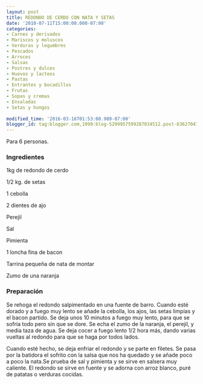 ```yaml
---
layout: post
title: REDONDO DE CERDO CON NATA Y SETAS
date: '2010-07-11T15:00:00.000-07:00'
categories:
- Carnes y derivados
- Mariscos y moluscos
- Verduras y legumbres
- Pescados
- Arroces
- Salsas
- Postres y dulces
- Huevos y lacteos
- Pastas
- Entrantes y bocadillos
- Frutas
- Sopas y cremas
- Ensaladas
- Setas y hongos
 
modified_time: '2016-03-16T01:53:00.989-07:00'
blogger_id: tag:blogger.com,1999:blog-5299957599287034512.post-6362704724175685371
---
```


Para 6 personas.

<h3>Ingredientes</h3>

1kg de redondo de cerdo

1/2 kg. de setas

1 cebolla

2 dientes de ajo

Perejil

Sal

Pimienta

1 loncha fina de bacon

Tarrina pequeña de nata de montar

Zumo de una naranja

<h3>Preparación</h3>

Se rehoga el redondo salpimentado en una fuente de barro. Cuando esté dorado y a fuego muy lento se añade la cebolla, los ajos, las setas limpias y el bacon partido. Se deja unos 10 minutos a fuego muy lento, para que se sofría todo pero sin que se dore. Se echa el zumo de la naranja, el perejil, y media taza de agua. Se deja cocer a fuego lento 1/2 hora más, dando varias vueltas al redondo para que se haga por todos lados.

Cuando esté hecho, se deja enfriar el redondo y se parte en filetes. Se pasa por la batidora el sofrito con la salsa que nos ha quedado y se añade poco a poco la nata.Se prueba de sal y pimienta y se sirve en salsera muy caliente. El redondo se sirve en fuente y se adorna con arroz blanco, puré de patatas o verduras cocidas.

